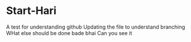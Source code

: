 # Start-Hari
A test for understanding github
Updating the file to understand branching
WHat else should be done bade bhai 
Can you see it 
